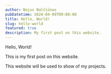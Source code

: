 ```yaml
---
author: Nojus Balčiūnas
pubDatetime: 2024-04-09T09:00:00
title: Hello, World!
slug: hello-world
featured: true
description: My first post on this website.
---
```


Hello, World!

This is my first post on this website.

This website will be used to show of my projects.
